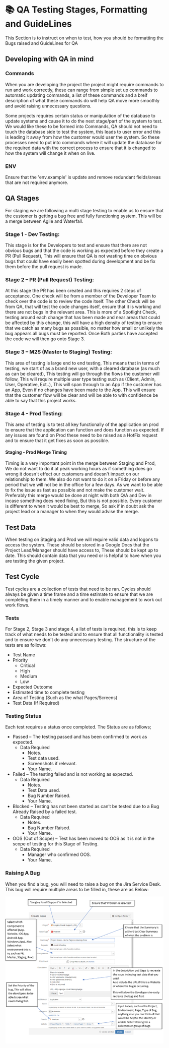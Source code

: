 # 📚 QA Testing Stages, Formatting and GuideLines

This Section is to instruct on when to test, how you should be formatting the Bugs raised and GuideLines for QA

## Developing with QA in mind

### Commands
When you are developing the project the project might require commands to run and work correctly, these can range from simple set up commands to automatic updating commands, a list of these commands and a breif description of what these commands do will help QA move more smoothly and avoid raising unnecessary questions.

Some projects requires certain status or manipulation of the database to update systems and cause it to do the next stage/part of the system to test. We would like these to be formed into Commands, QA should not need to touch the database side to test the system, this leads to user error and this is leading it away from how the customer would user the system. So these processes need to put into commands where it will update the database for the required data with the correct process to ensure that it is changed to how the system will change it when on live.

### ENV
Ensure that the 'env.example' is update and remove redundant fields/areas that are not required anymore.
		
## QA Stages

For staging we are following a multi stage testing to enable us to ensure that the customer is getting a bug free and fully functioning system. This will be a merge between Agile and Waterfall.
										
### Stage 1 - Dev Testing:
This stage is for the Developers to test and ensure that there are not obvious bugs and that the code is working as expected before they create a PR (Pull Request), This will ensure that QA is not wasting time on obvious bugs that could have easily been spotted during development and be fix them before the pull request is made.
												
### Stage 2 – PR (Pull Request) Testing:
At this stage the PR has been created and this requires 2 steps of acceptance.
One check will be from a member of the Developer Team to check over the code is to review the code itself. 
The other Check will be from QA, that will test the code changes itself, ensure that it is working and there are not bugs in the relevant area. This is more of a Spotlight Check, testing around each change that has been made and near areas that could be affected by this change, this will have a high density of testing to ensure that we catch as many bugs as possible, no matter how small or unlikely the bug appears all bugs must be reported.
Once Both parties have accepted the code we will then go onto Stage 3.
												
### Stage 3 – M2S (Master to Staging) Testing:
This area of testing is large end to end testing, This means that in terms of testing, we start of as a brand new user, with a cleared database (as much as can be cleared), This testing will go through the flows the customer will follow, This will require multiple user type testing such as (Client, Admin, User, Operative, Ect..), This will span through to an App if the customer has an App, Even if no changes have been made to the App. This will ensure that the customer flow will be clear and will be able to with confidence be able to say that this project works.

### Stage 4 - Prod Testing:
This area of testing is to test all key functionally of the application on prod to ensure that the application can function and does function as expected.
If any issues are found on Prod these need to be raised as a HotFix request and to ensure that it get fixes as soon as possible.

#### Staging - Prod Merge Timing
Timing is a very important point in the merge between Staging and Prod, We do not want to do it at peak working hours as if something does go wrong it doesn't effect our customers and doesn't impact on our relationship to them. We also do not want to do it on a Friday or before any period that we will not be in the office for a few days. As we want to be able to fix the issue as fast as possible and not make the customer wait. Preferably this merge would be done at night with both Q/A and Dev in incase something does need fixing, But this is not possible. Every customer is different to when it would be best to merge, So ask if in doubt ask the project lead or a manager to when they would advise the merge.

## Test Data
When testing on Staging and Prod we will require valid data and logons to access the system. These should be stored in a Google Docs that the Project Lead/Manager should have access to, These should be kept up to date. This should contain data that you need or is helpful to have when you are testing the given project. 

## Test Cycle

Test cycles are a collection of tests that need to be ran. Cycles should always be given a time frame and a time estimate to ensure that we are completing them in a timely manner and to enable management to work out work flows.

### Tests
For Stage 2, Stage 3 and stage 4, a list of tests is required, this is to keep track of what needs to be tested and to ensure that all functionality is tested and to ensure we don't do any unnecessary testing.
The structure of the tests are as follows:
- Test Name
- Priority
    - Critical
    - High
    - Medium
    - Low
- Expected Outcome
- Estimated time to complete testing
- Area of Testing (Such as the what Pages/Screens)
- Test Data (If Required)

### Testing Status
Each test requires a status once completed. The Status are as follows;
- Passed – The testing passed and has been confirmed to work as expected.
	- Data Required 
		- Notes.
		- Test data used.
		- Screenshots if relevant.
		- Your Name.
- Failed – The testing failed and is not working as expected.
	- Data Required
		- Notes.
		- Test Data used.
		- Bug Number Raised.
		- Your Name.
- Blocked – Testing has not been started as can’t be tested due to a Bug Already Raised by a failed test.
	- Data Required
		- Notes.
		- Bug Number Raised.
		- Your Name.
- OOS (Out of Scope) – Test has been moved to OOS as it is not in the scope of testing for this Stage of Testing.
	- Data Required
		- Manager who confirmed OOS.
		- Your Name.

### Raising A Bug

When you find a bug, you will need to raise a bug on the Jira Service Desk.
This bug will require multiple areas to be filled in, these are as Below:

![Jira Bug Raising](images/jira/raising-bugs.PNG)
